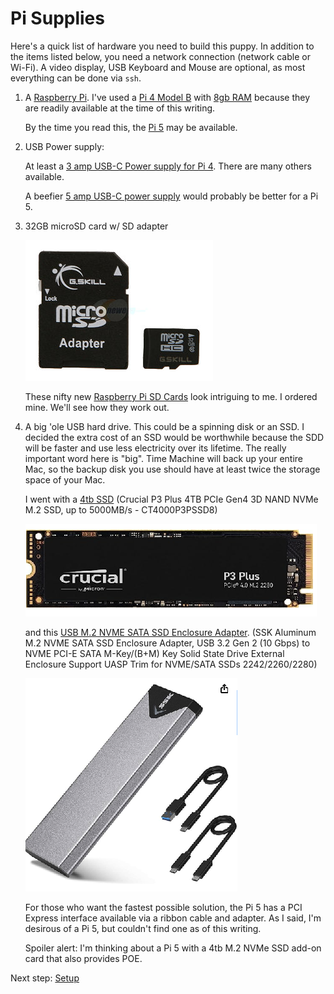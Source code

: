 Pi Supplies
===========

Here's a quick list of hardware you need to build this puppy. In addition to
the items listed below, you need a network connection (network cable or 
Wi-Fi). A video display, USB Keyboard and Mouse are optional, as most everything
can be done via `ssh`.

  1. A [Raspberry Pi](https://www.raspberrypi.com/products/). 
     I've used a [Pi 4 Model B](https://www.raspberrypi.com/products/raspberry-pi-4-model-b/) with [8gb RAM](https://www.raspberrypi.com/products/raspberry-pi-4-model-b/?variant=raspberry-pi-4-model-b-8gb) because they are readily available at the time of this writing.
  
     By the time you read this, the [Pi 5](https://www.raspberrypi.com/products/raspberry-pi-5/) may be available.     

  2. USB Power supply: 
  
     At least a [3 amp USB-C Power supply for Pi 4](https://www.newark.com/raspberry-pi/sc0218/5-1v-3a-usb-c-psu-us-black-rohs/dp/03AH7034).
     There are many others available.
 
     A beefier [5 amp USB-C power supply](https://vilros.com/products/raspberry-pi-5-official-power-supply) would probably be better for a Pi 5.

  3. 32GB microSD card w/ SD adapter

     ![Pi2](images/supplies/SDCard-20-231-577-Z01.jpg)

     These nifty new [Raspberry Pi SD Cards](https://www.raspberrypi.com/products/sd-cards/) look intriguing to me. 
     I ordered mine. We'll see how they work out.

  4. A big 'ole USB hard drive. This could be a spinning disk or an SSD. I decided the extra cost of an SSD would be 
     worthwhile because the SDD will be faster and use less electricity over its lifetime. The really important word
     here is "big". Time Machine will back up your entire Mac, so the backup disk you use should have at least twice the
     storage space of your Mac. 
 
     I went with a [4tb SSD](https://www.amazon.com/dp/B0B25M8FXX?ref=ppx_yo2ov_dt_b_product_details&th=1) (Crucial P3 Plus 4TB PCIe Gen4 3D NAND NVMe M.2 SSD, up to 5000MB/s - CT4000P3PSSD8)
     
     ![SSD](images/supplies/SSD-NVMe-M.2.png)
     
     and this [USB M.2 NVME SATA SSD Enclosure Adapter](https://www.amazon.com/dp/B07MNFH1PX?psc=1&ref=ppx_yo2ov_dt_b_product_details). (SSK Aluminum M.2 NVME SATA SSD Enclosure Adapter, USB 3.2 Gen 2 (10 Gbps) to NVME PCI-E SATA M-Key/(B+M) Key Solid State Drive External Enclosure Support UASP Trim for NVME/SATA SSDs 2242/2260/2280)

     ![SSD Enclosure](images/supplies/Enclosure-M.2-NMVE-SSD.png)

     For those who want the fastest possible solution, the Pi 5 has a PCI Express interface available via a ribbon cable
     and adapter. As I said, I'm desirous of a Pi 5, but couldn't find one as of this writing.

     Spoiler alert: I'm thinking about a Pi 5 with a 4tb M.2 NVMe SSD add-on card that also provides POE.

Next step: [Setup](setup.html)
